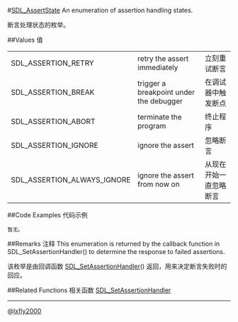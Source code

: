#[SDL_AssertState](https://wiki.libsdl.org/SDL_AssertState)
An enumeration of assertion handling states.

断言处理状态的枚举。

##Values 值

<table>
<tr><td>SDL_ASSERTION_RETRY</td><td>retry the assert immediately</td><td>立刻重试断言</td></tr>
<tr><td>SDL_ASSERTION_BREAK</td><td>trigger a breakpoint under the debugger</td><td>在调试器中触发断点</td></tr>
<tr><td>SDL_ASSERTION_ABORT</td><td>terminate the program</td><td>终止程序</td></tr>
<tr><td>SDL_ASSERTION_IGNORE</td><td>ignore the assert</td><td>忽略断言</td></tr>
<tr><td>SDL_ASSERTION_ALWAYS_IGNORE</td><td>ignore the assert from now on</td><td>从现在开始一直忽略断言</td></tr>
</table>

##Code Examples 代码示例
```
暂无。
```

##Remarks 注释
This enumeration is returned by the callback function in SDL_SetAssertionHandler() to determine the response to failed assertions.

该枚举是由回调函数 [SDL_SetAssertionHandler](../Functions/SDL_SetAssertionHandler.md)() 返回，用来决定断言失败时的回应。

##Related Functions 相关函数
[SDL_SetAssertionHandler](../Functions/SDL_SetAssertionHandler.md)

---
@[lxfly2000](https://github.com/lxfly2000)
